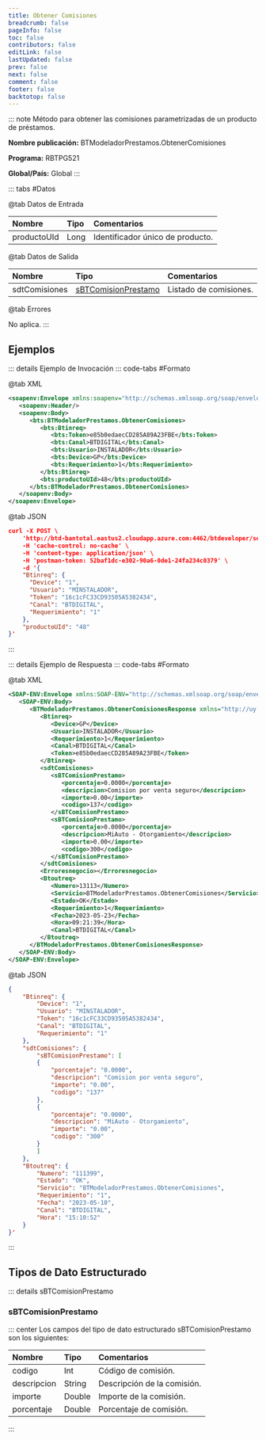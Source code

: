 ```yaml
---
title: Obtener Comisiones
breadcrumb: false
pageInfo: false
toc: false
contributors: false
editLink: false
lastUpdated: false
prev: false
next: false
comment: false
footer: false
backtotop: false
---
```


<!-- ABRE DATOS DEL MÉTODO -->
::: note Método para obtener las comisiones parametrizadas de un producto de préstamos.

**Nombre publicación:** BTModeladorPrestamos.ObtenerComisiones

**Programa:** RBTPG521

**Global/País:** Global
:::
<!-- CIERRA DATOS DEL MÉTODO -->

<!-- ABRE TABLA DE DATOS -->
::: tabs #Datos 

@tab Datos de Entrada

Nombre | Tipo | Comentarios
:--------- | :--------- | :---------
productoUId | Long | Identificador único de producto.

@tab Datos de Salida

Nombre | Tipo | Comentarios
:--------- | :----------- | :-----------
sdtComisiones | [sBTComisionPrestamo](#sbtcomisionprestamo) | Listado de comisiones.

@tab Errores

No aplica.
::: 
<!-- CIERRA TABLA DE DATOS -->

## **Ejemplos**

<!-- ABRE EJEMPLO DE INVOCACIÓN -->
::: details Ejemplo de Invocación 
::: code-tabs #Formato

@tab XML
```xml
<soapenv:Envelope xmlns:soapenv="http://schemas.xmlsoap.org/soap/envelope/" xmlns:bts="http://uy.com.dlya.bantotal/BTSOA/">
   <soapenv:Header/>
   <soapenv:Body>
      <bts:BTModeladorPrestamos.ObtenerComisiones>
         <bts:Btinreq>
            <bts:Token>e85b0edaecCD285A89A23FBE</bts:Token>
            <bts:Canal>BTDIGITAL</bts:Canal>
            <bts:Usuario>INSTALADOR</bts:Usuario>
            <bts:Device>GP</bts:Device>
            <bts:Requerimiento>1</bts:Requerimiento>
         </bts:Btinreq>
         <bts:productoUId>48</bts:productoUId>
      </bts:BTModeladorPrestamos.ObtenerComisiones>
   </soapenv:Body>
</soapenv:Envelope>
```

@tab JSON
```json
curl -X POST \
	'http://btd-bantotal.eastus2.cloudapp.azure.com:4462/btdeveloper/servlet/com.dlya.bantotal.odwsbt_BTModeladorPrestamos?ObtenerComisiones' \
	-H 'cache-control: no-cache' \
	-H 'content-type: application/json' \
	-H 'postman-token: 52baf1dc-e302-90a6-0de1-24fa234c0379' \
	-d '{
	"Btinreq": {
	  "Device": "1",
	  "Usuario": "MINSTALADOR",
	  "Token": "16c1cFC33CD93505A5382434",
	  "Canal": "BTDIGITAL",
	  "Requerimiento": "1"
	},
	"productoUId": "48"
}'
```
:::
<!-- CIERRA EJEMPLO DE INVOCACIÓN -->

<!-- ABRE EJEMPLO DE RESPUESTA -->
::: details Ejemplo de Respuesta 
::: code-tabs #Formato

@tab XML
```xml
<SOAP-ENV:Envelope xmlns:SOAP-ENV="http://schemas.xmlsoap.org/soap/envelope/" xmlns:xsd="http://www.w3.org/2001/XMLSchema" xmlns:SOAP-ENC="http://schemas.xmlsoap.org/soap/encoding/" xmlns:xsi="http://www.w3.org/2001/XMLSchema-instance">
   <SOAP-ENV:Body>
      <BTModeladorPrestamos.ObtenerComisionesResponse xmlns="http://uy.com.dlya.bantotal/BTSOA/">
         <Btinreq>
            <Device>GP</Device>
            <Usuario>INSTALADOR</Usuario>
            <Requerimiento>1</Requerimiento>
            <Canal>BTDIGITAL</Canal>
            <Token>e85b0edaecCD285A89A23FBE</Token>
         </Btinreq>
         <sdtComisiones>
            <sBTComisionPrestamo>
               <porcentaje>0.0000</porcentaje>
               <descripcion>Comision por venta seguro</descripcion>
               <importe>0.00</importe>
               <codigo>137</codigo>
            </sBTComisionPrestamo>
            <sBTComisionPrestamo>
               <porcentaje>0.0000</porcentaje>
               <descripcion>MiAuto - Otorgamiento</descripcion>
               <importe>0.00</importe>
               <codigo>300</codigo>
            </sBTComisionPrestamo>
         </sdtComisiones>
         <Erroresnegocio></Erroresnegocio>
         <Btoutreq>
            <Numero>13113</Numero>
            <Servicio>BTModeladorPrestamos.ObtenerComisiones</Servicio>
            <Estado>OK</Estado>
            <Requerimiento>1</Requerimiento>
            <Fecha>2023-05-23</Fecha>
            <Hora>09:21:39</Hora>
            <Canal>BTDIGITAL</Canal>
         </Btoutreq>
      </BTModeladorPrestamos.ObtenerComisionesResponse>
   </SOAP-ENV:Body>
</SOAP-ENV:Envelope>
```

@tab JSON
```json
{
    "Btinreq": {
        "Device": "1",
        "Usuario": "MINSTALADOR",
        "Token": "16c1cFC33CD93505A5382434",
        "Canal": "BTDIGITAL",
        "Requerimiento": "1"
    },
    "sdtComisiones": {
        "sBTComisionPrestamo": [
        {
            "porcentaje": "0.0000",
            "descripcion": "Comision por venta seguro",
            "importe": "0.00",
            "codigo": "137"
        },
        {
            "porcentaje": "0.0000",
            "descripcion": "MiAuto - Otorgamiento",
            "importe": "0.00",
            "codigo": "300"
        }
        ]
    },
    "Btoutreq": {
        "Numero": "111399",
        "Estado": "OK",
        "Servicio": "BTModeladorPrestamos.ObtenerComisiones",
        "Requerimiento": "1",
        "Fecha": "2023-05-10",
        "Canal": "BTDIGITAL",
        "Hora": "15:10:52"
    }
}'
```
:::
<!-- CIERRA EJEMPLO DE RESPUESTA -->

## **Tipos de Dato Estructurado**

<!-- ABRE SDT -->
::: details sBTComisionPrestamo  

### sBTComisionPrestamo

::: center 
Los campos del tipo de dato estructurado sBTComisionPrestamo son los siguientes: 

Nombre | Tipo | Comentarios 
:--------- | :----------- | :----------- 
codigo | Int | Código de comisión. 
descripcion | String | Descripción de la comisión. 
importe | Double | Importe de la comisión. 
porcentaje | Double | Porcentaje de comisión. 
:::
<!-- CIERRA SDT -->